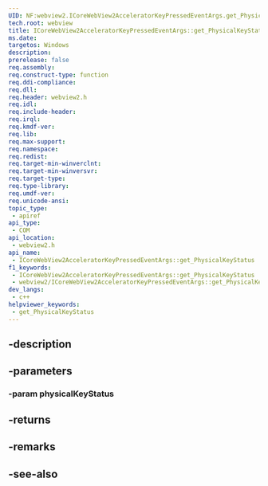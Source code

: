 ```yaml
---
UID: NF:webview2.ICoreWebView2AcceleratorKeyPressedEventArgs.get_PhysicalKeyStatus
tech.root: webview
title: ICoreWebView2AcceleratorKeyPressedEventArgs::get_PhysicalKeyStatus
ms.date: 
targetos: Windows
description: 
prerelease: false
req.assembly: 
req.construct-type: function
req.ddi-compliance: 
req.dll: 
req.header: webview2.h
req.idl: 
req.include-header: 
req.irql: 
req.kmdf-ver: 
req.lib: 
req.max-support: 
req.namespace: 
req.redist: 
req.target-min-winverclnt: 
req.target-min-winversvr: 
req.target-type: 
req.type-library: 
req.umdf-ver: 
req.unicode-ansi: 
topic_type:
 - apiref
api_type:
 - COM
api_location:
 - webview2.h
api_name:
 - ICoreWebView2AcceleratorKeyPressedEventArgs::get_PhysicalKeyStatus
f1_keywords:
 - ICoreWebView2AcceleratorKeyPressedEventArgs::get_PhysicalKeyStatus
 - webview2/ICoreWebView2AcceleratorKeyPressedEventArgs::get_PhysicalKeyStatus
dev_langs:
 - c++
helpviewer_keywords:
 - get_PhysicalKeyStatus
---
```


## -description

## -parameters

### -param physicalKeyStatus

## -returns

## -remarks

## -see-also

